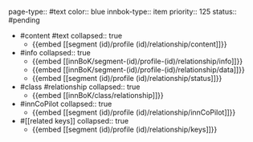 page-type:: #text
color:: blue
innbok-type:: item
priority:: 125
status:: #pending

- #content #text
  collapsed:: true
	- {{embed [[segment (id)/profile (id)/relationship/content]]}}
- #info
  collapsed:: true
	- {{embed [[innBoK/segment-(id)/profile-(id)/relationship/info]]}}
	- {{embed [[innBoK/segment-(id)/profile-(id)/relationship/data]]}}
	- {{embed [[segment (id)/profile (id)/relationship/status]]}}
- #class #relationship
  collapsed:: true
	- {{embed [[innBoK/class/relationship]]}}
- #innCoPilot
  collapsed:: true
	- {{embed [[segment (id)/profile (id)/relationship/innCoPilot]]}}
- #[[related keys]]
  collapsed:: true
	- {{embed [[segment (id)/profile (id)/relationship/keys]]}}


